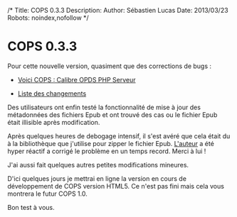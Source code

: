 /*
Title: COPS 0.3.3
Description: 
Author: Sébastien Lucas
Date: 2013/03/23
Robots: noindex,nofollow
*/
# COPS 0.3.3

Pour cette nouvelle version, quasiment que des corrections de bugs :

*	[Voici COPS : Calibre OPDS PHP Serveur](/fr/oss/calibre-opds-php-server)

*	[Liste des changements](/fr/oss/calibre-opds-php-server-changelog)

Des utilisateurs ont enfin testé la fonctionnalité de mise à jour des métadonnées des fichiers Epub et ont trouvé des cas ou le fichier Epub était illisible après modification.

Après quelques heures de debogage intensif, il s'est avéré que cela était du à la bibliothèque que j'utilise pour zipper le fichier Epub. [L'auteur](http://www.tinybutstrong.com/) a été hyper réactif a corrigé le problème en un temps record. Merci à lui !

J'ai aussi fait quelques autres petites modifications mineures.

D'ici quelques jours je mettrai en ligne la version en cours de développement de COPS version HTML5. Ce n'est pas fini mais cela vous montrera le futur COPS 1.0.

Bon test à vous.


